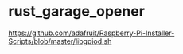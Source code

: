 # rust_garage_opener

https://github.com/adafruit/Raspberry-Pi-Installer-Scripts/blob/master/libgpiod.sh
